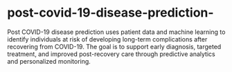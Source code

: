 # post-covid-19-disease-prediction-
Post COVID-19 disease prediction uses patient data and machine learning to identify individuals at risk of developing long-term complications after recovering from COVID-19. The goal is to support early diagnosis, targeted treatment, and improved post-recovery care through predictive analytics and personalized monitoring.
